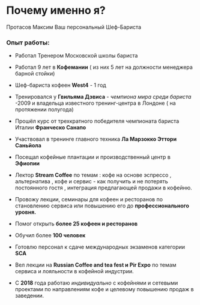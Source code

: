 # Почему именно я?
Протасов Максим
Ваш персональный Шеф-Бариста
### Опыт работы:

- Работал Тренером Московской школы бариста

- Работал 9 лет в **Кофемании** ( из них 5 лет на должности менеджера барной стойки)

- Шеф-бариста кофеен **West4** - 1 год

- Тренировался у **Гвильяма Дэвиса** - _чемпиона мира среди бариста_ -2009 и владельца известного тренинг-центра в Лондоне ( на протяжении полугода)
 
- Прошёл курс от трехкратного победителя чемпионата бариста Италии **Франческо Санапо**

- Участвовал в тренинге главного техника **Ла Марзокко Эттори Саньйола**

- Посещал кофейные плантации и производственный центр в **Эфиопии**

- Лектор **Stream Coffee** по темам : кофе на основе эспрессо , альтернатива , кофе и сервис - как получить и не потерять постоянного гостя , интеграция предлагающей продажи в кофейню.

- Провожу лекции, семинары для кофеен и ресторанов по становлению сервиса или повышению его до **профессионального уровня.**

- Помог открыть **более 25 кофеен и ресторанов** 

- Обучил более **100 человек**

- Готовлю персонал к сдаче международных экзаменов категории  **SCA**

- Вел лекции на **Russian Coffee and tea fest и Pir Expo** по темам сервиса и лояльности в кофейной индустрии.

- С **2018** года работаю _индивидуально_ с кофейнями и сетевыми проектами по направлениям кофе и целевому повышению продаж в заведении.

